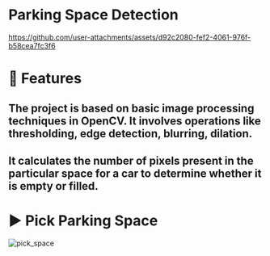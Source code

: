 # Parking Space Detection


https://github.com/user-attachments/assets/d92c2080-fef2-4061-976f-b58cea7fc3f6
# 💎 Features
##  The project is based on basic image processing techniques in OpenCV. It involves operations like thresholding, edge detection, blurring, dilation.
##  It calculates the number of pixels present in the particular space for a car to determine whether it is empty or filled.

# ▶ Pick Parking Space
![pick_space](https://github.com/user-attachments/assets/138877bf-27c9-407f-8ecd-7755cbaff0c3)
